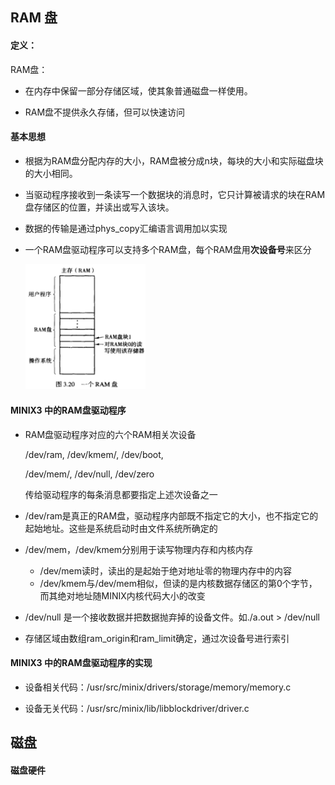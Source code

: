 ## RAM 盘

#### 定义：

RAM盘：

- 在内存中保留一部分存储区域，使其象普通磁盘一样使用。

- RAM盘不提供永久存储，但可以快速访问

#### 基本思想

- 根据为RAM盘分配内存的大小，RAM盘被分成n块，每块的大小和实际磁盘块的大小相同。
- 当驱动程序接收到一条读写一个数据块的消息时，它只计算被请求的块在RAM盘存储区的位置，并读出或写入该块。

- 数据的传输是通过phys_copy汇编语言调用加以实现

- 一个RAM盘驱动程序可以支持多个RAM盘，每个RAM盘用**次设备号**来区分

  <img src="RAM盘.PNG" width=40%>

#### MINIX3 中的RAM盘驱动程序

- RAM盘驱动程序对应的六个RAM相关次设备

  /dev/ram, /dev/kmem/, /dev/boot, 

  /dev/mem/, /dev/null, /dev/zero

  传给驱动程序的每条消息都要指定上述次设备之一

- /dev/ram是真正的RAM盘，驱动程序内部既不指定它的大小，也不指定它的起始地址。这些是系统启动时由文件系统所确定的

- /dev/mem，/dev/kmem分别用于读写物理内存和内核内存

  - /dev/mem读时，读出的是起始于绝对地址零的物理内存中的内容
  - /dev/kmem与/dev/mem相似，但读的是内核数据存储区的第0个字节，而其绝对地址随MINIX内核代码大小的改变

- /dev/null 是一个接收数据并把数据抛弃掉的设备文件。如./a.out > /dev/null

- 存储区域由数组ram_origin和ram_limit确定，通过次设备号进行索引

#### MINIX3 中的RAM盘驱动程序的实现

- 设备相关代码：/usr/src/minix/drivers/storage/memory/memory.c

- 设备无关代码：/usr/src/minix/lib/libblockdriver/driver.c

## 磁盘

#### 磁盘硬件



